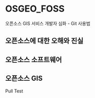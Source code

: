 # OSGEO_FOSS
오픈소스 GIS 서비스 개발자 심화 - Git 사용법

## 오픈소스에 대한 오해와 진실

## 오픈소스 소프트웨어

## 오픈소스 GIS

Pull Test

